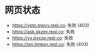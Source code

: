 # 网页状态
- https://ypto.tnpyv.repl.co: 失败 (403)
- https://ask.skzey.repl.co: 失败
- https://ys.pyxzp.repl.co: 失败
- https://jsn.limkon.repl.co: 失败 (403)
